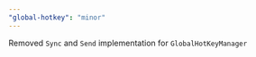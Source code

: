```yaml
---
"global-hotkey": "minor"
---
```


Removed `Sync` and `Send` implementation for `GlobalHotKeyManager`
